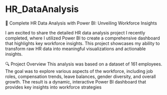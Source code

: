 # HR_DataAnalysis
🎯 Complete HR Data Analysis with Power BI: Unveiling Workforce Insights

I am excited to share the detailed HR data analysis project I recently completed, where I utilized Power BI to create a comprehensive dashboard that highlights key workforce insights. This project showcases my ability to transform raw HR data into meaningful visualizations and actionable insights.

🔍 Project Overview
This analysis was based on a dataset of 161 employees. The goal was to explore various aspects of the workforce, including job roles, compensation trends, leave balances, gender diversity, and overall growth. The result is a dynamic, interactive Power BI dashboard that provides key insights into workforce strategies
